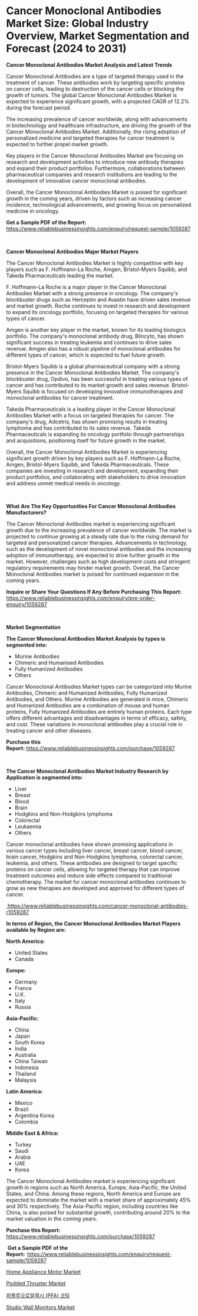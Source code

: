 <p><h1>Cancer Monoclonal Antibodies Market Size: Global Industry Overview, Market Segmentation and Forecast (2024 to 2031)</h1></p><p><strong>Cancer Monoclonal Antibodies Market Analysis and Latest Trends</strong></p>
<p><p>Cancer Monoclonal Antibodies are a type of targeted therapy used in the treatment of cancer. These antibodies work by targeting specific proteins on cancer cells, leading to destruction of the cancer cells or blocking the growth of tumors. The global Cancer Monoclonal Antibodies Market is expected to experience significant growth, with a projected CAGR of 12.2% during the forecast period.</p><p>The increasing prevalence of cancer worldwide, along with advancements in biotechnology and healthcare infrastructure, are driving the growth of the Cancer Monoclonal Antibodies Market. Additionally, the rising adoption of personalized medicine and targeted therapies for cancer treatment is expected to further propel market growth.</p><p>Key players in the Cancer Monoclonal Antibodies Market are focusing on research and development activities to introduce new antibody therapies and expand their product portfolios. Furthermore, collaborations between pharmaceutical companies and research institutions are leading to the development of innovative cancer monoclonal antibodies.</p><p>Overall, the Cancer Monoclonal Antibodies Market is poised for significant growth in the coming years, driven by factors such as increasing cancer incidence, technological advancements, and growing focus on personalized medicine in oncology.</p></p>
<p><strong>Get a Sample PDF of the Report:&nbsp;</strong> <a href="https://www.reliablebusinessinsights.com/enquiry/request-sample/1059287">https://www.reliablebusinessinsights.com/enquiry/request-sample/1059287</a></p>
<p>&nbsp;</p>
<p><strong>Cancer Monoclonal Antibodies Major Market Players</strong></p>
<p><p>The Cancer Monoclonal Antibodies Market is highly competitive with key players such as F. Hoffmann-La Roche, Amgen, Bristol-Myers Squibb, and Takeda Pharmaceuticals leading the market.</p><p>F. Hoffmann-La Roche is a major player in the Cancer Monoclonal Antibodies Market with a strong presence in oncology. The company's blockbuster drugs such as Herceptin and Avastin have driven sales revenue and market growth. Roche continues to invest in research and development to expand its oncology portfolio, focusing on targeted therapies for various types of cancer.</p><p>Amgen is another key player in the market, known for its leading biologics portfolio. The company's monoclonal antibody drug, Blincyto, has shown significant success in treating leukemia and continues to drive sales revenue. Amgen also has a robust pipeline of monoclonal antibodies for different types of cancer, which is expected to fuel future growth.</p><p>Bristol-Myers Squibb is a global pharmaceutical company with a strong presence in the Cancer Monoclonal Antibodies Market. The company's blockbuster drug, Opdivo, has been successful in treating various types of cancer and has contributed to its market growth and sales revenue. Bristol-Myers Squibb is focused on developing innovative immunotherapies and monoclonal antibodies for cancer treatment.</p><p>Takeda Pharmaceuticals is a leading player in the Cancer Monoclonal Antibodies Market with a focus on targeted therapies for cancer. The company's drug, Adcetris, has shown promising results in treating lymphoma and has contributed to its sales revenue. Takeda Pharmaceuticals is expanding its oncology portfolio through partnerships and acquisitions, positioning itself for future growth in the market.</p><p>Overall, the Cancer Monoclonal Antibodies Market is experiencing significant growth driven by key players such as F. Hoffmann-La Roche, Amgen, Bristol-Myers Squibb, and Takeda Pharmaceuticals. These companies are investing in research and development, expanding their product portfolios, and collaborating with stakeholders to drive innovation and address unmet medical needs in oncology.</p></p>
<p>&nbsp;</p>
<p><strong>What Are The Key Opportunities For Cancer Monoclonal Antibodies Manufacturers?</strong></p>
<p><p>The Cancer Monoclonal Antibodies market is experiencing significant growth due to the increasing prevalence of cancer worldwide. The market is projected to continue growing at a steady rate due to the rising demand for targeted and personalized cancer therapies. Advancements in technology, such as the development of novel monoclonal antibodies and the increasing adoption of immunotherapy, are expected to drive further growth in the market. However, challenges such as high development costs and stringent regulatory requirements may hinder market growth. Overall, the Cancer Monoclonal Antibodies market is poised for continued expansion in the coming years.</p></p>
<p><strong>Inquire or Share Your Questions If Any Before Purchasing This Report:</strong> <a href="https://www.reliablebusinessinsights.com/enquiry/pre-order-enquiry/1059287">https://www.reliablebusinessinsights.com/enquiry/pre-order-enquiry/1059287</a></p>
<p>&nbsp;</p>
<p><strong>Market Segmentation</strong></p>
<p><strong>The Cancer Monoclonal Antibodies Market Analysis by types is segmented into:</strong></p>
<p><ul><li>Murine Antibodies</li><li>Chimeric and Humanised Antibodies</li><li>Fully Humanized Antibodies</li><li>Others</li></ul></p>
<p><p>Cancer Monoclonal Antibodies Market types can be categorized into Murine Antibodies, Chimeric and Humanized Antibodies, Fully Humanized Antibodies, and Others. Murine Antibodies are generated in mice, Chimeric and Humanized Antibodies are a combination of mouse and human proteins, Fully Humanized Antibodies are entirely human proteins. Each type offers different advantages and disadvantages in terms of efficacy, safety, and cost. These variations in monoclonal antibodies play a crucial role in treating cancer and other diseases.</p></p>
<p><strong>Purchase this Report:&nbsp;</strong><a href="https://www.reliablebusinessinsights.com/purchase/1059287">https://www.reliablebusinessinsights.com/purchase/1059287</a></p>
<p>&nbsp;</p>
<p><strong>The Cancer Monoclonal Antibodies Market Industry Research by Application is segmented into:</strong></p>
<p><ul><li>Liver</li><li>Breast</li><li>Blood</li><li>Brain</li><li>Hodgkins and Non-Hodgkins lymphoma</li><li>Colorectal</li><li>Leukaemia</li><li>Others</li></ul></p>
<p><p>Cancer monoclonal antibodies have shown promising applications in various cancer types including liver cancer, breast cancer, blood cancer, brain cancer, Hodgkins and Non-Hodgkins lymphoma, colorectal cancer, leukemia, and others. These antibodies are designed to target specific proteins on cancer cells, allowing for targeted therapy that can improve treatment outcomes and reduce side effects compared to traditional chemotherapy. The market for cancer monoclonal antibodies continues to grow as new therapies are developed and approved for different types of cancer.</p></p>
<p><a href="https://www.reliablebusinessinsights.com/cancer-monoclonal-antibodies-r1059287">&nbsp;https://www.reliablebusinessinsights.com/cancer-monoclonal-antibodies-r1059287</a></p>
<p><strong>In terms of Region, the Cancer Monoclonal Antibodies Market Players available by Region are:</strong></p>
<p>
    <p> <strong> North America: </strong>
        <ul>
            <li>United States</li>
            <li>Canada</li>
        </ul>
        </p> 
    <p> <strong> Europe: </strong>
        <ul>
            <li>Germany</li>
            <li>France</li>
            <li>U.K.</li>
            <li>Italy</li>
            <li>Russia</li>
        </ul>
        </p> 
    <p> <strong> Asia-Pacific: </strong>
        <ul>
            <li>China</li>
            <li>Japan</li>
            <li>South Korea</li>
            <li>India</li>
            <li>Australia</li>
            <li>China Taiwan</li>
            <li>Indonesia</li>
            <li>Thailand</li>
            <li>Malaysia</li>
        </ul>
        </p> 
    <p> <strong> Latin America: </strong>
        <ul>
            <li>Mexico</li>
            <li>Brazil</li>
            <li>Argentina Korea</li>
            <li>Colombia</li>
        </ul>
        </p> 
    <p> <strong> Middle East & Africa: </strong>
        <ul>
            <li>Turkey</li>
            <li>Saudi</li>
            <li>Arabia</li>
            <li>UAE</li>
            <li>Korea</li>
        </ul>
    </p>
    </p>
<p><p>The Cancer Monoclonal Antibodies market is experiencing significant growth in regions such as North America, Europe, Asia-Pacific, the United States, and China. Among these regions, North America and Europe are expected to dominate the market with a market share of approximately 45% and 30% respectively. The Asia-Pacific region, including countries like China, is also poised for substantial growth, contributing around 20% to the market valuation in the coming years.</p></p>
<p><strong>Purchase this Report: </strong><a href="https://www.reliablebusinessinsights.com/purchase/1059287">https://www.reliablebusinessinsights.com/purchase/1059287</a></p>
<p>&nbsp;<strong>Get a Sample PDF of the Report:&nbsp;&nbsp;</strong><a href="https://www.reliablebusinessinsights.com/enquiry/request-sample/1059287">https://www.reliablebusinessinsights.com/enquiry/request-sample/1059287</a></p>
<p><strong></strong></p>
<p><p><a href="https://medium.com/@electatowne2023/home-appliance-motor-industry-analysis-report-its-market-size-growing-with-a-cagr-of-11-5-a30b6941f351">Home Appliance Motor Market</a></p><p><a href="https://medium.com/@ethanlehner/podded-thruster-market-a-global-and-regional-analysis-focus-on-region-country-level-analysis-71ed4bc6596a?postPublishedType=initial">Podded Thruster Market</a></p><p><a href="https://github.com/laholand/Market-Research-Report-List-5/blob/main/576405484932.md">퍼플루오로알콕시 (PFA) 코팅</a></p><p><a href="https://medium.com/@chloeconn57/exploring-studio-wall-monitors-market-dynamics-global-trends-and-future-growth-prospects-2024-a6f9393425b9">Studio Wall Monitors Market</a></p></p>